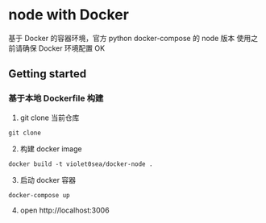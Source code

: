 # node with Docker

基于 Docker 的容器环境，官方 python docker-compose 的 node 版本
使用之前请确保 Docker 环境配置 OK

## Getting started

### 基于本地 Dockerfile 构建

1. git clone 当前仓库

```
git clone
```

2. 构建 docker image

```
docker build -t violet0sea/docker-node .
```

3. 启动 docker 容器

```
docker-compose up
```

4. open http://localhost:3006
